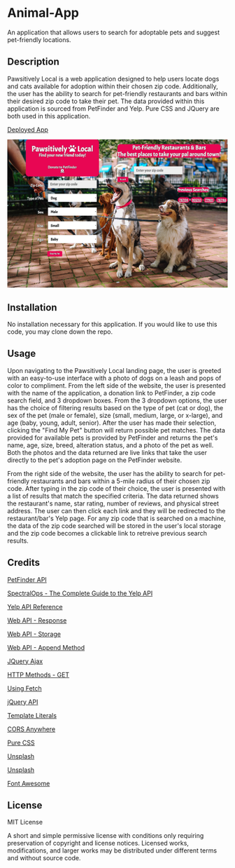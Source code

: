 # Animal-App
An application that allows users to search for adoptable pets and suggest pet-friendly locations.

## Description

Pawsitively Local is a web application designed to help users locate dogs and cats available for adoption within their chosen zip code. Additionally, the user has the ability to search for pet-friendly restaurants and bars within their desired zip code to take their pet. The data provided within this application is sourced from PetFinder and Yelp. Pure CSS and JQuery are both used in this application.

[Deployed App](https://chadkraus87.github.io/Animal-App)

![Front End Landing Page](assets/images/pawsitivelylocalfrontend.png)

## Installation

No installation necessary for this application. If you would like to use this code, you may clone down the repo.

## Usage

Upon navigating to the Pawsitively Local landing page, the user is greeted with an easy-to-use interface with a photo of dogs on a leash and pops of color to compliment. From the left side of the website, the user is presented with the name of the application, a donation link to PetFinder, a zip code search field, and 3 dropdown boxes. From the 3 dropdown options, the user has the choice of filtering results based on the type of pet (cat or dog), the sex of the pet (male or female), size (small, medium, large, or x-large), and age (baby, young, adult, senior). After the user has made their selection, clicking the "Find My Pet" button will return possible pet matches. The data provided for available pets is provided by PetFinder and returns the pet's name, age, size, breed, alteration status, and a photo of the pet as well. Both the photos and the data returned are live links that take the user directly to the pet's adoption page on the PetFinder website.

From the right side of the website, the user has the ability to search for pet-friendly restaurants and bars within a 5-mile radius of their chosen zip code. After typing in the zip code of their choice, the user is presented with a list of results that match the specified criteria. The data returned shows the restaurant's name, star rating, number of reviews, and physical street address. The user can then click each link and they will be redirected to the restaurant/bar's Yelp page. For any zip code that is searched on a machine, the data of the zip code searched will be stored in the user's local storage and the zip code becomes a clickable link to retreive previous search results.

## Credits

[PetFinder API](https://www.petfinder.com/developers/v2/docs/)

[SpectralOps - The Complete Guide to the Yelp API](https://spectralops.io/blog/yelp-api-guide/)

[Yelp API Reference](https://docs.developer.yelp.com/reference/v3_business_search)

[Web API - Response](https://developer.mozilla.org/en-US/docs/Web/API/Response)

[Web API - Storage](https://developer.mozilla.org/en-US/docs/Learn/JavaScript/Client-side_web_APIs/Introduction)

[Web API - Append Method](https://developer.mozilla.org/en-US/docs/Web/API/Element/append)

[JQuery Ajax](https://api.jquery.com/jquery.ajax/)

[HTTP Methods - GET](https://developer.mozilla.org/en-US/docs/Web/HTTP/Methods/GET)

[Using Fetch](https://developer.mozilla.org/en-US/docs/Web/API/Fetch_API/Using_Fetch)

[jQuery API](https://api.jquery.com/)

[Template Literals](https://developer.mozilla.org/en-US/docs/Web/JavaScript/Reference/Template_literals)

[CORS Anywhere](https://code4developers.com/cors-anywhere/)

[Pure CSS](https://purecss.io/start/)

[Unsplash](https://unsplash.com/photos/aI3EBLvcyu4)

[Unsplash](https://unsplash.com/photos/3qZnN_M45Ds)

[Font Awesome](https://fontawesome.com/)


## License

MIT License

A short and simple permissive license with conditions only requiring preservation of copyright and license notices. Licensed works, modifications, and larger works may be distributed under different terms and without source code.